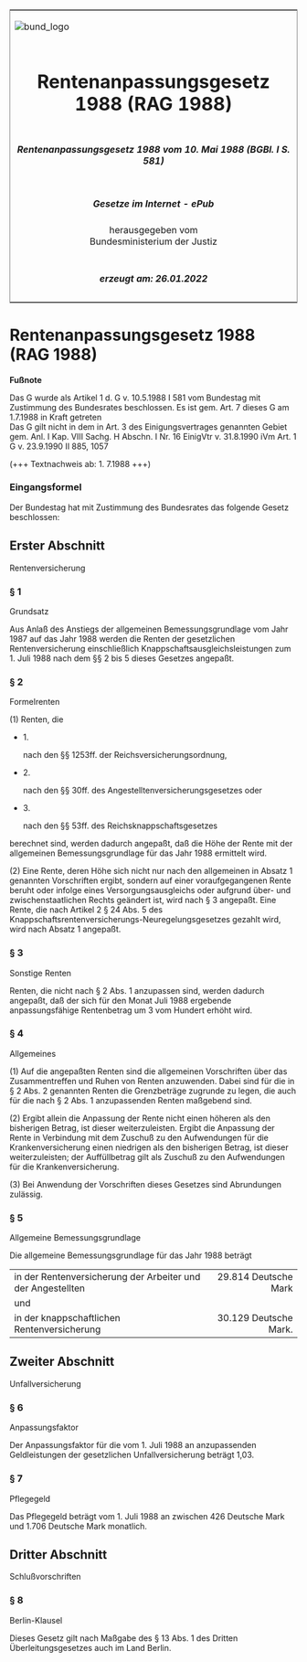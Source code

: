<span id="DECKBLATT.html"></span>

<table border="0" frame="border" width="100%">

<tr valign="top">

<td align="left">

![bund\_logo](BfJ_2021_Web_de_de.gif)

</td>

<td align="right">

 

</td>

</tr>

<tr align="center" valign="middle">

<td colspan="2">

# Rentenanpassungsgesetz 1988 (RAG 1988)

</td>

</tr>

<tr align="center" valign="middle">

<td colspan="2">

##### Rentenanpassungsgesetz 1988 vom 10. Mai 1988 (BGBl. I S. 581)

</td>

</tr>

<tr align="center" valign="middle">

<td colspan="2">

  
  

##### Gesetze im Internet - ePub  
  
herausgegeben vom  
Bundesministerium der Justiz

</td>

</tr>

<tr align="center" valign="bottom">

<td colspan="2">

  
  

##### erzeugt am: 26.01.2022

</td>

</tr>

</table>

<span id="BJNR105810988.html"></span>

# Rentenanpassungsgesetz 1988 (RAG 1988)

<div>

  
**Fußnote**

<div class="jnhtml">

<div>

<div class="jurAbsatz">

Das G wurde als Artikel 1 d. G v. 10.5.1988 I 581 vom Bundestag mit
Zustimmung des Bundesrates beschlossen. Es ist gem. Art. 7 dieses G am
1.7.1988 in Kraft getreten  
Das G gilt nicht in dem in Art. 3 des Einigungsvertrages genannten
Gebiet gem. Anl. I Kap. VIII Sachg. H Abschn. I Nr. 16 EinigVtr v.
31.8.1990 iVm Art. 1 G v. 23.9.1990 II 885, 1057

</div>

<div class="jurAbsatz">

  
(+++ Textnachweis ab: 1. 7.1988 +++)

</div>

</div>

</div>

</div>

<span id="BJNR105810988BJNE000400328.html"></span>

### Eingangsformel  

<div>

<div class="jnhtml">

<div>

<div class="jurAbsatz">

Der Bundestag hat mit Zustimmung des Bundesrates das folgende Gesetz
beschlossen:

</div>

</div>

</div>

</div>

<span id="BJNR105810988BJNG000100328.html"></span>

## Erster Abschnitt  
Rentenversicherung

<span id="BJNR105810988BJNE000500328.html"></span>

### § 1  
Grundsatz

<div>

<div class="jnhtml">

<div>

<div class="jurAbsatz">

Aus Anlaß des Anstiegs der allgemeinen Bemessungsgrundlage vom Jahr 1987
auf das Jahr 1988 werden die Renten der gesetzlichen Rentenversicherung
einschließlich Knappschaftsausgleichsleistungen zum 1. Juli 1988 nach
dem §§ 2 bis 5 dieses Gesetzes angepaßt.

</div>

</div>

</div>

</div>

<span id="BJNR105810988BJNE000600328.html"></span>

### § 2  
Formelrenten

<div>

<div class="jnhtml">

<div>

<div class="jurAbsatz">

(1) Renten, die

  - 1\.
    
    <div style="">
    
    nach den §§ 1253ff. der Reichsversicherungsordnung,
    
    </div>

  - 2\.
    
    <div style="">
    
    nach den §§ 30ff. des Angestelltenversicherungsgesetzes oder
    
    </div>

  - 3\.
    
    <div style="">
    
    nach den §§ 53ff. des Reichsknappschaftsgesetzes
    
    </div>

berechnet sind, werden dadurch angepaßt, daß die Höhe der Rente mit der
allgemeinen Bemessungsgrundlage für das Jahr 1988 ermittelt wird.

</div>

<div class="jurAbsatz">

(2) Eine Rente, deren Höhe sich nicht nur nach den allgemeinen in Absatz
1 genannten Vorschriften ergibt, sondern auf einer voraufgegangenen
Rente beruht oder infolge eines Versorgungsausgleichs oder aufgrund
über- und zwischenstaatlichen Rechts geändert ist, wird nach § 3
angepaßt. Eine Rente, die nach Artikel 2 § 24 Abs. 5 des
Knappschaftsrentenversicherungs-Neuregelungsgesetzes gezahlt wird, wird
nach Absatz 1 angepaßt.

</div>

</div>

</div>

</div>

<span id="BJNR105810988BJNE000700328.html"></span>

### § 3  
Sonstige Renten

<div>

<div class="jnhtml">

<div>

<div class="jurAbsatz">

Renten, die nicht nach § 2 Abs. 1 anzupassen sind, werden dadurch
angepaßt, daß der sich für den Monat Juli 1988 ergebende
anpassungsfähige Rentenbetrag um 3 vom Hundert erhöht wird.

</div>

</div>

</div>

</div>

<span id="BJNR105810988BJNE000800328.html"></span>

### § 4  
Allgemeines

<div>

<div class="jnhtml">

<div>

<div class="jurAbsatz">

(1) Auf die angepaßten Renten sind die allgemeinen Vorschriften über das
Zusammentreffen und Ruhen von Renten anzuwenden. Dabei sind für die in §
2 Abs. 2 genannten Renten die Grenzbeträge zugrunde zu legen, die auch
für die nach § 2 Abs. 1 anzupassenden Renten maßgebend sind.

</div>

<div class="jurAbsatz">

(2) Ergibt allein die Anpassung der Rente nicht einen höheren als den
bisherigen Betrag, ist dieser weiterzuleisten. Ergibt die Anpassung der
Rente in Verbindung mit dem Zuschuß zu den Aufwendungen für die
Krankenversicherung einen niedrigen als den bisherigen Betrag, ist
dieser weiterzuleisten; der Auffüllbetrag gilt als Zuschuß zu den
Aufwendungen für die Krankenversicherung.

</div>

<div class="jurAbsatz">

(3) Bei Anwendung der Vorschriften dieses Gesetzes sind Abrundungen
zulässig.

</div>

</div>

</div>

</div>

<span id="BJNR105810988BJNE000900328.html"></span>

### § 5  
Allgemeine Bemessungsgrundlage

<div>

<div class="jnhtml">

<div>

<div class="jurAbsatz">

Die allgemeine Bemessungsgrundlage für das Jahr 1988 beträgt  

|                                                             |                       |
| :---------------------------------------------------------- | --------------------: |
| in der Rentenversicherung der Arbeiter und der Angestellten |  29.814 Deutsche Mark |
| und                                                         |                       |
| in der knappschaftlichen Rentenversicherung                 | 30.129 Deutsche Mark. |

</div>

</div>

</div>

</div>

<span id="BJNR105810988BJNG000200328.html"></span>

## Zweiter Abschnitt  
Unfallversicherung

<span id="BJNR105810988BJNE001000328.html"></span>

### § 6  
Anpassungsfaktor

<div>

<div class="jnhtml">

<div>

<div class="jurAbsatz">

Der Anpassungsfaktor für die vom 1. Juli 1988 an anzupassenden
Geldleistungen der gesetzlichen Unfallversicherung beträgt 1,03.

</div>

</div>

</div>

</div>

<span id="BJNR105810988BJNE001100328.html"></span>

### § 7  
Pflegegeld

<div>

<div class="jnhtml">

<div>

<div class="jurAbsatz">

Das Pflegegeld beträgt vom 1. Juli 1988 an zwischen 426 Deutsche Mark
und 1.706 Deutsche Mark monatlich.

</div>

</div>

</div>

</div>

<span id="BJNR105810988BJNG000300328.html"></span>

## Dritter Abschnitt  
Schlußvorschriften

<span id="BJNR105810988BJNE001200328.html"></span>

### § 8  
Berlin-Klausel

<div>

<div class="jnhtml">

<div>

<div class="jurAbsatz">

Dieses Gesetz gilt nach Maßgabe des § 13 Abs. 1 des Dritten
Überleitungsgesetzes auch im Land Berlin.

</div>

</div>

</div>

</div>
